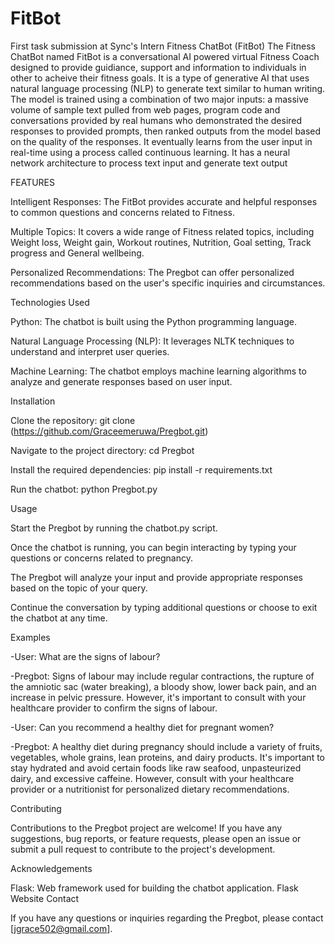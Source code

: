 # FitBot
First task submission at Sync's Intern
Fitness ChatBot (FitBot)
The Fitness ChatBot named FitBot is a conversational AI powered virtual Fitness Coach designed to provide guidiance, support and information to individuals in other to acheive their fitness goals. It is a type of generative AI that uses natural language processing (NLP) to generate text similar to human writing. The model is trained using a combination of two major inputs: a massive volume of sample text pulled from web pages, program code and conversations provided by real humans who demonstrated the desired responses to provided prompts, then ranked outputs from the model based on the quality of the responses.
It eventually learns from the user input in real-time using a process called continuous learning. It has a neural network architecture to process text input and generate text output

FEATURES

Intelligent Responses: The FitBot provides accurate and helpful responses to common questions and concerns related to Fitness.

Multiple Topics: It covers a wide range of Fitness related topics, including Weight loss, Weight gain, Workout routines, Nutrition, Goal setting, Track progress and General wellbeing.

Personalized Recommendations: The Pregbot can offer personalized recommendations based on the user's specific inquiries and circumstances.

Technologies Used

Python: The chatbot is built using the Python programming language.

Natural Language Processing (NLP): It leverages NLTK techniques to understand and interpret user queries.

Machine Learning: The chatbot employs machine learning algorithms to analyze and generate responses based on user input.

Installation

Clone the repository: git clone (https://github.com/Graceemeruwa/Pregbot.git)

Navigate to the project directory: cd Pregbot

Install the required dependencies: pip install -r requirements.txt

Run the chatbot: python Pregbot.py

Usage

Start the Pregbot by running the chatbot.py script.

Once the chatbot is running, you can begin interacting by typing your questions or concerns related to pregnancy.

The Pregbot will analyze your input and provide appropriate responses based on the topic of your query.

Continue the conversation by typing additional questions or choose to exit the chatbot at any time.

Examples

-User: What are the signs of labour?

-Pregbot: Signs of labour may include regular contractions, the rupture of the amniotic sac (water breaking), a bloody show, lower back pain, and an increase in pelvic pressure. However, it's important to consult with your healthcare provider to confirm the signs of labour.

-User: Can you recommend a healthy diet for pregnant women?

-Pregbot: A healthy diet during pregnancy should include a variety of fruits, vegetables, whole grains, lean proteins, and dairy products. It's important to stay hydrated and avoid certain foods like raw seafood, unpasteurized dairy, and excessive caffeine. However, consult with your healthcare provider or a nutritionist for personalized dietary recommendations.

Contributing

Contributions to the Pregbot project are welcome! If you have any suggestions, bug reports, or feature requests, please open an issue or submit a pull request to contribute to the project's development.

Acknowledgements

Flask: Web framework used for building the chatbot application. Flask Website
Contact

If you have any questions or inquiries regarding the Pregbot, please contact [jgrace502@gmail.com].
